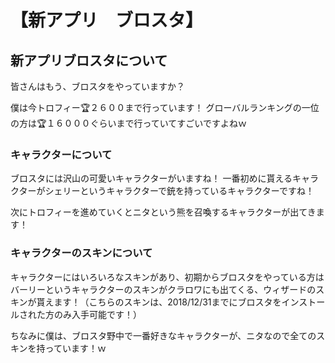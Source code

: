# 【新アプリ　ブロスタ】

## 新アプリブロスタについて

皆さんはもう、ブロスタをやっていますか？

僕は今トロフィー🏆２６００まで行っています！
グローバルランキングの一位の方は🏆１６０００ぐらいまで行っていてすごいですよねｗ

### キャラクターについて

ブロスタには沢山の可愛いキャラクターがいますね！
一番初めに貰えるキャラクターがシェリーというキャラクターで銃を持っているキャラクターですね！

次にトロフィーを進めていくとニタという熊を召喚するキャラクターが出てきます！

### キャラクターのスキンについて

キャラクターにはいろいろなスキンがあり、初期からブロスタをやっている方はバーリーというキャラクターのスキンがクラロワにも出てくる、ウィザードのスキンが貰えます！（こちらのスキンは、2018/12/31までにブロスタをインストールされた方のみ入手可能です！）

ちなみに僕は、ブロスタ野中で一番好きなキャラクターが、ニタなので全てのスキンを持っています！ｗ
